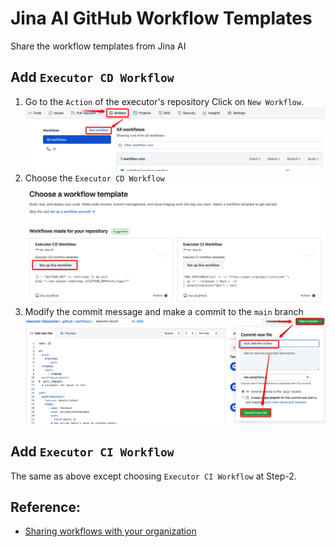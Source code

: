 # Jina AI GitHub Workflow Templates

Share the workflow templates from Jina AI

## Add `Executor CD Workflow`

1. Go to the `Action` of the executor's repository Click on `New Workflow`. 
   ![](.github/exec-cd-1.png)
2. Choose the `Executor CD Workflow`
   ![](.github/exec-cd-2.png)
3. Modify the commit message and make a commit to the `main` branch
   ![](.github/exec-cd-3.png)

## Add `Executor CI Workflow`

The same as above except choosing `Executor CI Workflow` at Step-2.


## Reference:
- [Sharing workflows with your organization](https://docs.github.com/en/actions/learn-github-actions/sharing-workflows-with-your-organization)